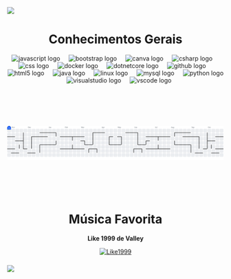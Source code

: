 <div>
  <img style="100%" src="https://capsule-render.vercel.app/api?type=waving&height=100&section=header&reversal=false&fontSize=70&fontColor=FFFFFF&fontAlign=50&fontAlignY=50&stroke=-&descSize=20&descAlign=50&descAlignY=50&textBg=false&color=901090"  />
</div>

###
<h1 align="center">Conhecimentos Gerais</h1>
<div align="center">
  <img src="https://cdn.jsdelivr.net/gh/devicons/devicon/icons/javascript/javascript-original.svg" height="40" alt="javascript logo"  />
  <img width="12" />
  <img src="https://cdn.jsdelivr.net/gh/devicons/devicon/icons/bootstrap/bootstrap-original.svg" height="40" alt="bootstrap logo"  />
  <img width="12" />
  <img src="https://cdn.jsdelivr.net/gh/devicons/devicon/icons/canva/canva-original.svg" height="40" alt="canva logo"  />
  <img width="12" />
  <img src="https://cdn.jsdelivr.net/gh/devicons/devicon/icons/csharp/csharp-original.svg" height="40" alt="csharp logo"  />
  <img width="12" />
  <img src="https://cdn.jsdelivr.net/gh/devicons/devicon/icons/css3/css3-original.svg" height="40" alt="css logo"  />
  <img width="12" />
  <img src="https://cdn.jsdelivr.net/gh/devicons/devicon/icons/docker/docker-original.svg" height="40" alt="docker logo"  />
  <img width="12" />
  <img src="https://cdn.jsdelivr.net/gh/devicons/devicon/icons/dotnetcore/dotnetcore-original.svg" height="40" alt="dotnetcore logo"  />
  <img width="12" />
  <img src="https://cdn.jsdelivr.net/gh/devicons/devicon/icons/github/github-original.svg" height="40" alt="github logo"  />
  <img width="12" />
  <img src="https://cdn.jsdelivr.net/gh/devicons/devicon/icons/html5/html5-original.svg" height="40" alt="html5 logo"  />
  <img width="12" />
  <img src="https://cdn.jsdelivr.net/gh/devicons/devicon/icons/java/java-original.svg" height="40" alt="java logo"  />
  <img width="12" />
  <img src="https://cdn.jsdelivr.net/gh/devicons/devicon/icons/linux/linux-original.svg" height="40" alt="linux logo"  />
  <img width="12" />
  <img src="https://cdn.jsdelivr.net/gh/devicons/devicon/icons/mysql/mysql-original.svg" height="40" alt="mysql logo"  />
  <img width="12" />
  <img src="https://cdn.jsdelivr.net/gh/devicons/devicon/icons/python/python-original.svg" height="40" alt="python logo"  />
  <img width="12" />
  <img src="https://cdn.jsdelivr.net/gh/devicons/devicon/icons/visualstudio/visualstudio-plain.svg" height="40" alt="visualstudio logo"  />
  <img width="12" />
  <img src="https://cdn.jsdelivr.net/gh/devicons/devicon/icons/vscode/vscode-original.svg" height="40" alt="vscode logo"  />
</div>

###
<h1>ㅤ</h1>
<picture>
  <source media="(prefers-color-scheme: dark)" srcset="https://raw.githubusercontent.com/krokero/krokero/output/pacman-contribution-graph-dark.svg">
  <source media="(prefers-color-scheme: light)" srcset="https://raw.githubusercontent.com/krokero/krokero/output/pacman-contribution-graph.svg">
  <img alt="pacman contribution graph" src="https://raw.githubusercontent.com/krokero/krokero/output/pacman-contribution-graph.svg">
</picture>

###
<h1>ㅤ</h1>
<h1 align="center">Música Favorita</h1>
<div align="center">
    <p>
    <strong>Like 1999 de Valley</strong>
  </p>
  <a href="https://open.spotify.com/intl-pt/track/25gacl0dFF9HTclx7Ug7xC" target="_blank">
    <img src="https://i.scdn.co/image/ab67616d0000b273e661c05b66f93ae82583cafa" alt="Like1999" width="150"/>
  </a>
</div>

###

###
<div>
  <img style="100%" src="https://capsule-render.vercel.app/api?type=waving&height=100&section=footer&reversal=false&fontSize=70&fontColor=FFFFFF&fontAlign=50&fontAlignY=50&stroke=-&descSize=20&descAlign=50&descAlignY=50&color=901090"  />
</div>

###
